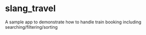 # slang_travel
A sample app to demonstrate how to handle train booking including searching/filtering/sorting
